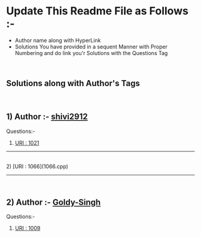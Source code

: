 # Update This Readme File as Follows :-
<ul>
    <li>Author name along with HyperLink</li>
    <li>Solutions You have provided in a sequent Manner with Proper Numbering and do link you'r Solutions with the Questions Tag</li>
</ul>
<br>

## Solutions along with Author's Tags
<br>


## 1) Author :- [shivi2912](https://github.com/shivi2912)
Questions:-
1) [URI : 1021](1021.cpp)

<hr>
<br>
2) [URI : 1066](1066.cpp)
<hr>
<br>

## 2) Author :- [Goldy-Singh](https://github.com/Goldy-Singh)
Questions:-
1) [URI : 1009](1009.cpp)